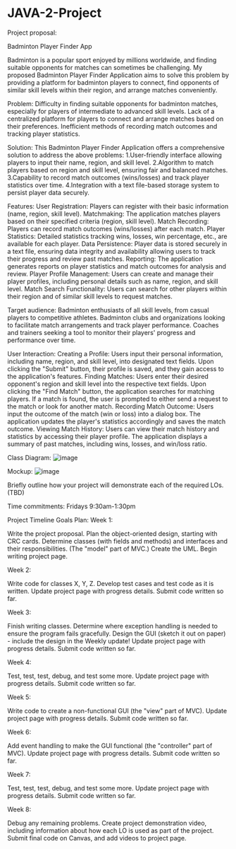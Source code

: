 # JAVA-2-Project

Project proposal:

Badminton Player Finder App

Badminton is a popular sport enjoyed by millions worldwide, and finding suitable opponents for matches can sometimes be challenging. My proposed Badminton Player Finder Application aims to solve this problem by providing a platform for badminton players to connect, find opponents of similar skill levels within their region, and arrange matches conveniently.

Problem:
Difficulty in finding suitable opponents for badminton matches, especially for players of intermediate to advanced skill levels.
Lack of a centralized platform for players to connect and arrange matches based on their preferences.
Inefficient methods of recording match outcomes and tracking player statistics.

Solution:
This Badminton Player Finder Application offers a comprehensive solution to address the above problems:
1.User-friendly interface allowing players to input their name, region, and skill level.
2.Algorithm to match players based on region and skill level, ensuring fair and balanced matches.
3.Capability to record match outcomes (wins/losses) and track player statistics over time.
4.Integration with a text file-based storage system to persist player data securely.

Features:
User Registration: Players can register with their basic information (name, region, skill level).
Matchmaking: The application matches players based on their specified criteria (region, skill level).
Match Recording: Players can record match outcomes (wins/losses) after each match.
Player Statistics: Detailed statistics tracking wins, losses, win percentage, etc., are available for each player.
Data Persistence: Player data is stored securely in a text file, ensuring data integrity and availability allowing users to track their progress and review past matches.
Reporting: The application generates reports on player statistics and match outcomes for analysis and review.
Player Profile Management: Users can create and manage their player profiles, including personal details such as name, region, and skill level.
Match Search Functionality: Users can search for other players within their region and of similar skill levels to request matches.

Target audience:
Badminton enthusiasts of all skill levels, from casual players to competitive athletes.
Badminton clubs and organizations looking to facilitate match arrangements and track player performance.
Coaches and trainers seeking a tool to monitor their players' progress and performance over time.

User Interaction:
Creating a Profile: Users input their personal information, including name, region, and skill level, into designated text fields. Upon clicking the "Submit" button, their profile is saved, and they gain access to the application's features.
Finding Matches: Users enter their desired opponent's region and skill level into the respective text fields. Upon clicking the "Find Match" button, the application searches for matching players. If a match is found, the user is prompted to either send a request to the match or look for another match.
Recording Match Outcome: Users input the outcome of the match (win or loss) into a dialog box. The application updates the player's statistics accordingly and saves the match outcome.
Viewing Match History: Users can view their match history and statistics by accessing their player profile. The application displays a summary of past matches, including wins, losses, and win/loss ratio.

Class Diagram:
![image](https://github.com/Mtouch08/JAVA-2-Project/assets/97079008/48a6e92a-fec3-405d-9d10-b40acf4578c1)

Mockup:
![image](https://github.com/Mtouch08/JAVA-2-Project/assets/97079008/642cc2fc-de41-4e64-b5df-17ed6a818e04)

Briefly outline how your project will demonstrate each of the required LOs. (TBD)

Time commitments:
Fridays 9:30am-1:30pm

Project Timeline Goals Plan:
Week 1:

Write the project proposal.
Plan the object-oriented design, starting with CRC cards.  Determine classes (with fields and methods) and interfaces and their responsibilities. (The "model" part of MVC.)
Create the UML.
Begin writing project page.


Week 2:

Write code for classes X, Y, Z.
Develop test cases and test code as it is written.
Update project page with progress details.
Submit code written so far.


Week 3:

Finish writing classes.
Determine where exception handling is needed to ensure the program fails gracefully.
Design the GUI (sketch it out on paper) - include the design in the Weekly update!
Update project page with progress details.
Submit code written so far.


Week 4:

Test, test, test, debug, and test some more.
Update project page with progress details.
Submit code written so far.


Week 5:

Write code to create a non-functional GUI (the "view" part of MVC).
Update project page with progress details.
Submit code written so far.


Week 6:

Add event handling to make the GUI functional (the "controller" part of MVC).
Update project page with progress details.
Submit code written so far.


Week 7:

Test, test, test, debug, and test some more.
Update project page with progress details.
Submit code written so far.


Week 8:

Debug any remaining problems.
Create project demonstration video, including information about how each LO is used as part of the project.
Submit final code on Canvas, and add videos to project page.
